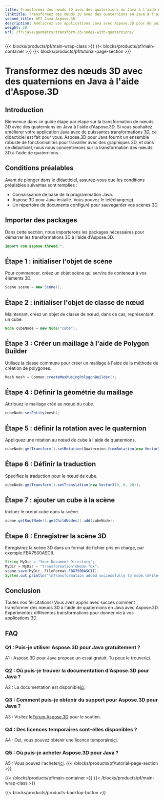 ```yaml
---
title: Transformez des nœuds 3D avec des quaternions en Java à l'aide d'Aspose.3D
linktitle: Transformez des nœuds 3D avec des quaternions en Java à l'aide d'Aspose.3D
second_title: API Java Aspose.3D
description: Améliorez vos applications Java avec Aspose.3D pour de puissantes transformations 3D. Apprenez à transformer des nœuds à l'aide de quaternions dans ce guide étape par étape.
weight: 20
url: /fr/java/geometry/transform-3d-nodes-with-quaternions/
---
```


{{< blocks/products/pf/main-wrap-class >}}
{{< blocks/products/pf/main-container >}}
{{< blocks/products/pf/tutorial-page-section >}}

# Transformez des nœuds 3D avec des quaternions en Java à l'aide d'Aspose.3D

## Introduction

Bienvenue dans ce guide étape par étape sur la transformation de nœuds 3D avec des quaternions en Java à l'aide d'Aspose.3D. Si vous souhaitez améliorer votre application Java avec de puissantes transformations 3D, ce didacticiel est fait pour vous. Aspose.3D pour Java fournit un ensemble robuste de fonctionnalités pour travailler avec des graphiques 3D, et dans ce didacticiel, nous nous concentrerons sur la transformation des nœuds 3D à l'aide de quaternions.

## Conditions préalables

Avant de plonger dans le didacticiel, assurez-vous que les conditions préalables suivantes sont remplies :

- Connaissance de base de la programmation Java.
- Aspose.3D pour Java installé. Vous pouvez le télécharger[ici](https://releases.aspose.com/3d/java/).
- Un répertoire de documents configuré pour sauvegarder vos scènes 3D.

## Importer des packages

Dans cette section, nous importerons les packages nécessaires pour démarrer les transformations 3D à l'aide d'Aspose.3D.

```java
import com.aspose.threed.*;
```

## Étape 1 : initialiser l'objet de scène

Pour commencer, créez un objet scène qui servira de conteneur à vos éléments 3D.

```java
Scene scene = new Scene();
```

## Étape 2 : initialiser l'objet de classe de nœud

Maintenant, créez un objet de classe de nœud, dans ce cas, représentant un cube.

```java
Node cubeNode = new Node("cube");
```

## Étape 3 : Créer un maillage à l'aide de Polygon Builder

Utilisez la classe commune pour créer un maillage à l'aide de la méthode de création de polygones.

```java
Mesh mesh = Common.createMeshUsingPolygonBuilder();
```

## Étape 4 : Définir la géométrie du maillage

Attribuez le maillage créé au nœud du cube.

```java
cubeNode.setEntity(mesh);
```

## Étape 5 : définir la rotation avec le quaternion

Appliquez une rotation au nœud du cube à l'aide de quaternions.

```java
cubeNode.getTransform().setRotation(Quaternion.fromRotation(new Vector3(0, 1, 0), new Vector3(0.3, 0.5, 0.1)));
```

## Étape 6 : Définir la traduction

Spécifiez la traduction pour le nœud de cube.

```java
cubeNode.getTransform().setTranslation(new Vector3(0, 0, 20));
```

## Étape 7 : ajouter un cube à la scène

Incluez le nœud cube dans la scène.

```java
scene.getRootNode().getChildNodes().add(cubeNode);
```

## Étape 8 : Enregistrer la scène 3D

Enregistrez la scène 3D dans un format de fichier pris en charge, par exemple FBX7500ASCII.

```java
String MyDir = "Your Document Directory";
MyDir = MyDir + "TransformationToNode.fbx";
scene.save(MyDir, FileFormat.FBX7500ASCII);
System.out.println("\nTransformation added successfully to node.\nFile saved at " + MyDir);
```

## Conclusion

Toutes nos félicitations! Vous avez appris avec succès comment transformer des nœuds 3D à l'aide de quaternions en Java avec Aspose.3D. Expérimentez différentes transformations pour donner vie à vos applications 3D.

## FAQ

### Q1 : Puis-je utiliser Aspose.3D pour Java gratuitement ?

A1 : Aspose.3D pour Java propose un essai gratuit. Tu peux le trouver[ici](https://releases.aspose.com/).

### Q2 : Où puis-je trouver la documentation d'Aspose.3D pour Java ?

 A2 : La documentation est disponible[ici](https://reference.aspose.com/3d/java/).

### Q3 : Comment puis-je obtenir du support pour Aspose.3D pour Java ?

 A3 : Visitez le[Forum Aspose.3D](https://forum.aspose.com/c/3d/18) pour le soutien.

### Q4 : Des licences temporaires sont-elles disponibles ?

 A4 : Oui, vous pouvez obtenir une licence temporaire[ici](https://purchase.aspose.com/temporary-license/).

### Q5 : Où puis-je acheter Aspose.3D pour Java ?

 A5 : Vous pouvez l'acheter[ici](https://purchase.aspose.com/buy).
{{< /blocks/products/pf/tutorial-page-section >}}

{{< /blocks/products/pf/main-container >}}
{{< /blocks/products/pf/main-wrap-class >}}

{{< blocks/products/products-backtop-button >}}
